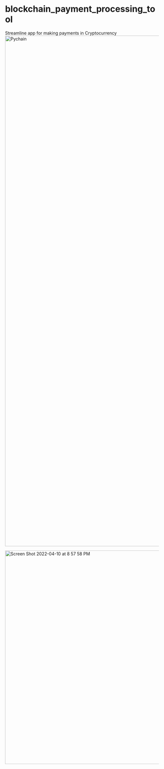 # blockchain_payment_processing_tool
Streamline app for making payments in Cryptocurrency
<img width="1667" alt="Pychain" src="https://user-images.githubusercontent.com/94722790/162648154-9f41f001-39bb-4f1f-8a84-2d7d4c37df32.png">

<img width="697" alt="Screen Shot 2022-04-10 at 8 57 58 PM" src="https://user-images.githubusercontent.com/94722790/162648662-ddc62b6d-0ad1-4fbb-b881-ed1408f44e2c.png">
